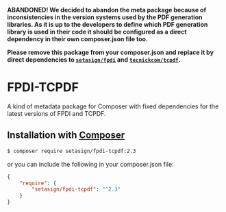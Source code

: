 **ABANDONED! We decided to abandon the meta package because of inconsistencies in the version systems used by the PDF generation libraries. As it is up to the developers to define which PDF generation library is used in their code it should be configured as a direct dependency in their own composer.json file too.**

**Please remove this package from your composer.json and replace it by direct dependencies to [`setasign/fpdi`](https://packagist.org/packages/setasign/fpdi) and [`tecnickcom/tcpdf`](https://packagist.org/packages/tecnickcom/tcpdf).**

# FPDI-TCPDF
A kind of metadata package for Composer with fixed dependencies for the latest versions of FPDI and TCPDF.

## Installation with [Composer](https://packagist.org/packages/setasign/fpdi-tcpdf)

```bash
$ composer require setasign/fpdi-tcpdf:2.3
```

or you can include the following in your composer.json file:

```json
{
    "require": {
        "setasign/fpdi-tcpdf": "^2.3"
    }
}
```
